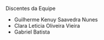 Discentes da Equipe
- Guilherme Kenuy Saavedra Nunes
- Clara Leticia Oliveira Vieira
- Gabriel Batista